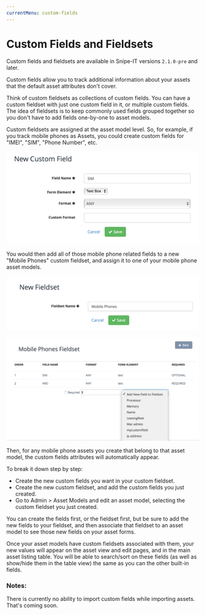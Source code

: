 ```yaml
---
currentMenu: custom-fields
---
```


# Custom Fields and Fieldsets

Custom fields and fieldsets are available in Snipe-IT versions `2.1.0-pre` and later.

Custom fields allow you to track additional information about your assets that the default asset attributes don't cover.

Think of custom fieldsets as collections of custom fields. You can have a custom fieldset with just one custom field in it, or multiple custom fields. The idea of fieldsets is to keep commonly used fields grouped together so you don't have to add fields one-by-one to asset models.

Custom fieldsets are assigned at the asset model level. So, for example, if you track mobile phones as Assets, you could create custom fields for "IMEI", "SIM", "Phone Number", etc.

![Create mobile phones fieldset](/img/sim.png)

You would then add all of those mobile phone related fields to a new "Mobile Phones" custom fieldset, and assign it to one of your mobile phone asset models.

![Create mobile phones fieldset](/img/mobile-phones.png)

![Create mobile phones fieldset](/img/add-to-fieldset.png)

Then, for any mobile phone assets you create that belong to that asset model, the custom fields attributes will automatically appear.

To break it down step by step:

- Create the new custom fields you want in your custom fieldset.
- Create the new custom fieldset, and add the custom fields you just created.
- Go to Admin > Asset Models and edit an asset model, selecting the custom fieldset you just created.

You can create the fields first, or the fieldset first, but be sure to add the new fields to your fieldset, and then associate that fieldset to an asset model to see those new fields on your asset forms.

Once your asset models have custom fieldsets associated with them, your new values will appear on the asset view and edit pages, and in the main asset listing table. You will be able to search/sort on these fields (as well as show/hide them in the table view) the same as you can the other built-in fields.

### Notes:

There is currently no ability to import custom fields while importing assets. That's coming soon.

